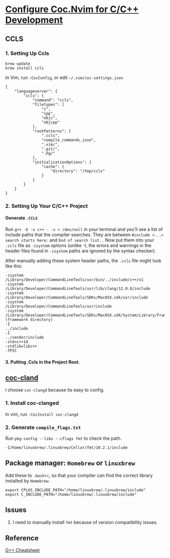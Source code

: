 [Configure Coc.Nvim for C/C++ Development](https://ianding.io/2019/07/29/configure-coc-nvim-for-c-c++-development/)
========================================
CCLS
----
### 1. Setting Up Ccls
``` shell
brew update
brew install ccls
```

In Vim, run `:CocConfig`, or edit `~/.vim/coc-settings.json`
``` vim
{
    "languageserver": {
        "ccls": {
            "command": "ccls",
            "filetypes": [
                "c",
                "cpp",
                "objc",
                "objcpp"
            ],
            "rootPatterns": [
                ".ccls",
                "compile_commands.json",
                ".vim/",
                ".git/",
                ".hg/"
            ],
            "initializationOptions": {
                "cache": {
                    "directory": "/tmp/ccls"
                }
            }
        }
    }
}
```

### 2. Setting Up Your C/C++ Project
#### Generate `.CCLS`

Run `g++ -E -x c++ - -v < /dev/null` in your terminal and you’ll see a list of
include paths that the compiler searches. They are between `#include <...>
search starts here:` and `End of search list..` Now put them into your `.ccls` file
as `-isystem` options (unlike -I, the errors and warnings in the header files
found in `-isystem` paths are ignored by the syntax checker).

After manually adding these system header paths, the `.ccls` file might look like this:
```
-isystem
/Library/Developer/CommandLineTools/usr/bin/../include/c++/v1
-isystem
/Library/Developer/CommandLineTools/usr/lib/clang/12.0.0/include
-isystem
/Library/Developer/CommandLineTools/SDKs/MacOSX.sdk/usr/include
-isystem
/Library/Developer/CommandLineTools/usr/include
-isystem
/Library/Developer/CommandLineTools/SDKs/MacOSX.sdk/System/Library/Frameworks (framework directory)
-I
../include
-I
../vendor/include
-std=c++14
-stdlib=libc++
-fPIC
```

#### 3. Putting .Ccls in the Project Root.

[coc-cland](https://github.com/clangd/coc-clangd)
---------
I choose `coc-clangd` because its easy to config.

### 1. Install coc-clanged
In vim, run `:CocInstall coc-clangd`
### 2. Generate `compile_flags.txt`
Run `pkg-config --libs --cflags fmt` to check the path.
```
-I/home/linuxbrew/.linuxbrew/Cellar/fmt/10.2.1/include
```

Package manager: `Homebrew` or `linuxbrew`
--------------------------------------
Add these to `.bashrc`, so that your compiler can find the correct library
installed by `Homebrew`.
```
export CPLUS_INCLUDE_PATH="/home/linuxbrew/.linuxbrew/include"
export C_INCLUDE_PATH="/home/linuxbrew/.linuxbrew/include"
```


Issues
------
1. I need to manually install `fmt` because of version compatibility issues.


Reference
----------
[G++ Cheatsheet](https://bytes.usc.edu/cs104/wiki/gcc)
